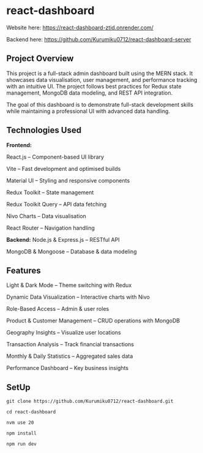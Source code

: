 # react-dashboard

Website here: https://react-dashboard-ztid.onrender.com/

Backend here: https://github.com/Kurumiku0712/react-dashboard-server

## Project Overview

This project is a full-stack admin dashboard built using the MERN stack. It showcases data visualisation, user management, and performance tracking with an intuitive UI. The project follows best practices for Redux state management, MongoDB data modeling, and REST API integration.

The goal of this dashboard is to demonstrate full-stack development skills while maintaining a professional UI with advanced data handling.


## Technologies Used

**Frontend:**

React.js – Component-based UI library

Vite – Fast development and optimised builds

Material UI – Styling and responsive components

Redux Toolkit – State management

Redux Toolkit Query – API data fetching

Nivo Charts – Data visualisation

React Router – Navigation handling

**Backend:**
Node.js & Express.js – RESTful API

MongoDB & Mongoose – Database & data modeling

## Features

 Light & Dark Mode – Theme switching with Redux
 
 Dynamic Data Visualization – Interactive charts with Nivo
 
 Role-Based Access – Admin & user roles
 
 Product & Customer Management – CRUD operations with MongoDB
 
 Geography Insights – Visualize user locations
 
 Transaction Analysis – Track financial transactions
 
 Monthly & Daily Statistics – Aggregated sales data
 
 Performance Dashboard – Key business insights

## SetUp

```
git clone https://github.com/Kurumiku0712/react-dashboard.git

cd react-dashboard

nvm use 20

npm install

npm run dev

```
